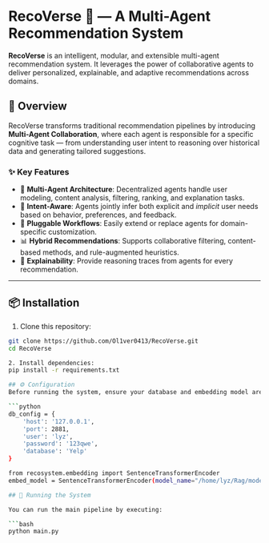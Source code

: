 # RecoVerse 🌌 — A Multi-Agent Recommendation System

**RecoVerse** is an intelligent, modular, and extensible multi-agent recommendation system. It leverages the power of collaborative agents to deliver personalized, explainable, and adaptive recommendations across domains.

## 🚀 Overview

RecoVerse transforms traditional recommendation pipelines by introducing **Multi-Agent Collaboration**, where each agent is responsible for a specific cognitive task — from understanding user intent to reasoning over historical data and generating tailored suggestions.

### ✨ Key Features

- 🤖 **Multi-Agent Architecture**: Decentralized agents handle user modeling, content analysis, filtering, ranking, and explanation tasks.
- 🧠 **Intent-Aware**: Agents jointly infer both explicit and *implicit* user needs based on behavior, preferences, and feedback.
- 🔄 **Pluggable Workflows**: Easily extend or replace agents for domain-specific customization.
- 📊 **Hybrid Recommendations**: Supports collaborative filtering, content-based methods, and rule-augmented heuristics.
- 🧩 **Explainability**: Provide reasoning traces from agents for every recommendation.

---

## 📦 Installation

1. Clone this repository:

```bash
git clone https://github.com/Ol1ver0413/RecoVerse.git
cd RecoVerse

2. Install dependencies:
pip install -r requirements.txt

## ⚙️ Configuration
Before running the system, ensure your database and embedding model are correctly configured. Update main.py or your own script with the following:

```python
db_config = {
    'host': '127.0.0.1',
    'port': 2881,
    'user': 'lyz',
    'password': '123qwe',
    'database': 'Yelp'
}

from recosystem.embedding import SentenceTransformerEncoder
embed_model = SentenceTransformerEncoder(model_name="/home/lyz/Rag/models/bge-m3")

## 🧪 Running the System

You can run the main pipeline by executing:

```bash
python main.py

